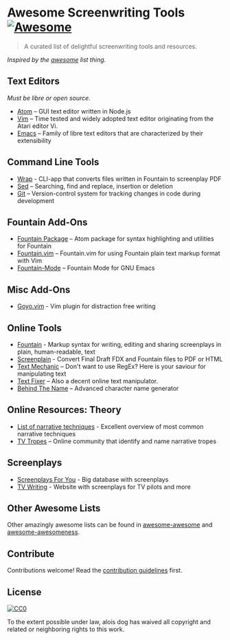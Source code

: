 # Awesome Screenwriting Tools [![Awesome](https://cdn.rawgit.com/sindresorhus/awesome/d7305f38d29fed78fa85652e3a63e154dd8e8829/media/badge.svg)](https://github.com/sindresorhus/awesome)

> A curated list of delightful screenwriting tools and resources.

*Inspired by the [awesome](https://github.com/sindresorhus/awesome) list thing.*

## Text Editors
*Must be libre or open source.*

- [Atom](https://atom.io/) – GUI text editor written in Node.js 
- [Vim](https://www.vim.org/) – Time tested and widely adopted text editor originating from the Atari editor Vi.
- [Emacs](https://www.gnu.org/software/emacs/) – Family of libre text editors that are characterized by their extensibility 

## Command Line Tools
- [Wrap](https://wraparound.github.io/) - CLI-app that converts files written in Fountain to screenplay PDF  
- [Sed](https://www.geeksforgeeks.org/sed-command-in-linux-unix-with-examples/) – Searching, find and replace, insertion or deletion  
- [Git](https://git-scm.com/) – Version-control system for tracking changes in code during development  

## Fountain Add-Ons

- [Fountain Package](https://atom.io/packages/fountain) – Atom package for syntax highlighting and utilities for Fountain
- [Fountain.vim](https://github.com/JenniferMack/fountain.vim) – Fountain.vim for using Fountain plain text markup format with Vim  
- [Fountain-Mode](https://github.com/rnkn/fountain-mode) – Fountain Mode for GNU Emacs 

## Misc Add-Ons

- [Goyo.vim](https://github.com/junegunn/goyo.vim) - Vim plugin for distraction free writing  

## Online Tools

- [Fountain](https://fountain.io/) - Markup syntax for writing, editing and sharing screenplays in plain, human-readable, text  
- [Screenplain](http://www.screenplain.com/) - Convert Final Draft FDX and Fountain files to PDF or HTML  
- [Text Mechanic](https://textmechanic.com/) – Don't want to use RegEx? Here is your saviour for manipulating text  
- [Text Fixer](https://www.textfixer.com/) – Also a decent online text manipulator.
- [Behind The Name](http://www.behindthename.com/random/) – Advanced character name generator

## Online Resources: Theory

- [List of narrative techniques](https://en.wikipedia.org/wiki/List_of_narrative_techniques) - Excellent overview of most common narrative techniques  
- [TV Tropes](https://tvtropes.org/) – Online community that identify and name narrative tropes  

## Screenplays

- [Screenplays For You](https://sfy.ru/scripts) - Big database with screenplays  
- [TV Writing](https://sites.google.com/site/tvwriting/home) - Website with screenplays for TV pilots and more  

## Other Awesome Lists

Other amazingly awesome lists can be found in [awesome-awesome](https://github.com/emijrp/awesome-awesome) and [awesome-awesomeness](https://github.com/bayandin/awesome-awesomeness).

## Contribute

Contributions welcome! Read the [contribution guidelines](contributing.md) first.

## License

[![CC0](http://i.creativecommons.org/p/zero/1.0/88x31.png)](http://creativecommons.org/publicdomain/zero/1.0/)

To the extent possible under law, alois dog has waived all copyright and related or neighboring rights to this work.



